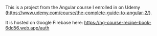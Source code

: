 This is a project from the Angular course I enrolled in on Udemy (https://www.udemy.com/course/the-complete-guide-to-angular-2/).

It is hosted on Google Firebase here: https://ng-course-recipe-book-6dd56.web.app/auth
